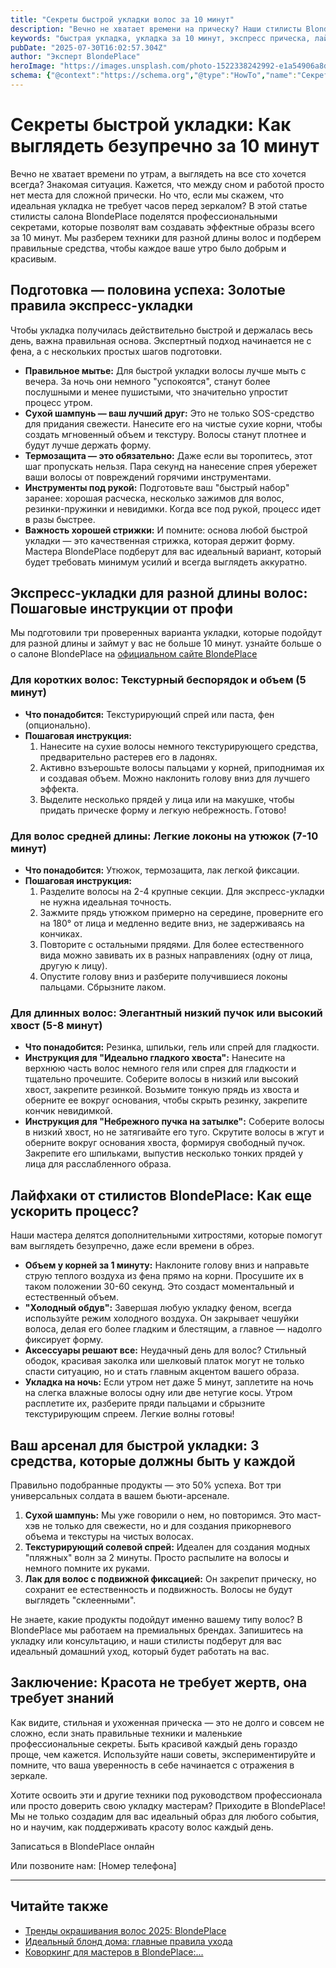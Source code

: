 ```yaml
---
title: "Секреты быстрой укладки волос за 10 минут"
description: "Вечно не хватает времени на прическу? Наши стилисты BlondePlace делятся профессиональными секретами, как создать эффектную укладку всего за 10 минут утром."
keywords: "быстрая укладка, укладка за 10 минут, экспресс прическа, лайфхаки для волос, укладка дома, салон BlondePlace"
pubDate: "2025-07-30T16:02:57.304Z"
author: "Эксперт BlondePlace"
heroImage: "https://images.unsplash.com/photo-1522338242992-e1a54906a8da?q=80&w=2070&auto=format&fit=crop"
schema: {"@context":"https://schema.org","@type":"HowTo","name":"Секреты быстрой укладки волос за 10 минут","description":"Вечно не хватает времени на прическу? Наши стилисты BlondePlace делятся профессиональными секретами, как создать эффектную укладку всего за 10 минут утром.","image":{"@type":"ImageObject","url":"https://images.unsplash.com/photo-1522338242992-e1a54906a8da?q=80&w=2070&auto=format&fit=crop"},"aggregateRating":{"@type":"AggregateRating","ratingValue":"5.0","reviewCount":309,"bestRating":"5","worstRating":"1"},"publisher":{"@type":"Organization","name":"Блог BlondePlace","logo":{"@type":"ImageObject","url":"https://blondeplace.netlify.app/favicon.ico"}},"mainEntityOfPage":{"@type":"WebPage","@id":"https://blondeplace.netlify.app/blog/sekrety-bystroy-ukladki-za-10-minut/"}}
---
```

# Секреты быстрой укладки: Как выглядеть безупречно за 10 минут

Вечно не хватает времени по утрам, а выглядеть на все сто хочется всегда? Знакомая ситуация. Кажется, что между сном и работой просто нет места для сложной прически. Но что, если мы скажем, что идеальная укладка не требует часов перед зеркалом? В этой статье стилисты салона BlondePlace поделятся профессиональными секретами, которые позволят вам создавать эффектные образы всего за 10 минут. Мы разберем техники для разной длины волос и подберем правильные средства, чтобы каждое ваше утро было добрым и красивым.

## Подготовка — половина успеха: Золотые правила экспресс-укладки

Чтобы укладка получилась действительно быстрой и держалась весь день, важна правильная основа. Экспертный подход начинается не с фена, а с нескольких простых шагов подготовки.

*   **Правильное мытье:** Для быстрой укладки волосы лучше мыть с вечера. За ночь они немного "успокоятся", станут более послушными и менее пушистыми, что значительно упростит процесс утром.
*   **Сухой шампунь — ваш лучший друг:** Это не только SOS-средство для придания свежести. Нанесите его на чистые сухие корни, чтобы создать мгновенный объем и текстуру. Волосы станут плотнее и будут лучше держать форму.
*   **Термозащита — это обязательно:** Даже если вы торопитесь, этот шаг пропускать нельзя. Пара секунд на нанесение спрея убережет ваши волосы от повреждений горячими инструментами.
*   **Инструменты под рукой:** Подготовьте ваш "быстрый набор" заранее: хорошая расческа, несколько зажимов для волос, резинки-пружинки и невидимки. Когда все под рукой, процесс идет в разы быстрее.
*   **Важность хорошей стрижки:** И помните: основа любой быстрой укладки — это качественная стрижка, которая держит форму. Мастера BlondePlace подберут для вас идеальный вариант, который будет требовать минимум усилий и всегда выглядеть аккуратно.

## Экспресс-укладки для разной длины волос: Пошаговые инструкции от профи

Мы подготовили три проверенных варианта укладки, которые подойдут для разной длины и займут у вас не больше 10 минут. узнайте больше о о салоне BlondePlace на <a href="https://blondeplace.ru/#about" target="_blank" rel="nofollow">официальном сайте BlondePlace</a>

### Для коротких волос: Текстурный беспорядок и объем (5 минут)

*   **Что понадобится:** Текстурирующий спрей или паста, фен (опционально).
*   **Пошаговая инструкция:**
    1.  Нанесите на сухие волосы немного текстурирующего средства, предварительно растерев его в ладонях.
    2.  Активно взъерошьте волосы пальцами у корней, приподнимая их и создавая объем. Можно наклонить голову вниз для лучшего эффекта.
    3.  Выделите несколько прядей у лица или на макушке, чтобы придать прическе форму и легкую небрежность. Готово!

### Для волос средней длины: Легкие локоны на утюжок (7-10 минут)

*   **Что понадобится:** Утюжок, термозащита, лак легкой фиксации.
*   **Пошаговая инструкция:**
    1.  Разделите волосы на 2-4 крупные секции. Для экспресс-укладки не нужна идеальная точность.
    2.  Зажмите прядь утюжком примерно на середине, проверните его на 180° от лица и медленно ведите вниз, не задерживаясь на кончиках.
    3.  Повторите с остальными прядями. Для более естественного вида можно завивать их в разных направлениях (одну от лица, другую к лицу).
    4.  Опустите голову вниз и разберите получившиеся локоны пальцами. Сбрызните лаком.

### Для длинных волос: Элегантный низкий пучок или высокий хвост (5-8 минут)

*   **Что понадобится:** Резинка, шпильки, гель или спрей для гладкости.
*   **Инструкция для "Идеально гладкого хвоста":** Нанесите на верхнюю часть волос немного геля или спрея для гладкости и тщательно прочешите. Соберите волосы в низкий или высокий хвост, закрепите резинкой. Возьмите тонкую прядь из хвоста и оберните ее вокруг основания, чтобы скрыть резинку, закрепите кончик невидимкой.
*   **Инструкция для "Небрежного пучка на затылке":** Соберите волосы в низкий хвост, но не затягивайте его туго. Скрутите волосы в жгут и оберните вокруг основания хвоста, формируя свободный пучок. Закрепите его шпильками, выпустив несколько тонких прядей у лица для расслабленного образа.

## Лайфхаки от стилистов BlondePlace: Как еще ускорить процесс?

Наши мастера делятся дополнительными хитростями, которые помогут вам выглядеть безупречно, даже если времени в обрез.

*   **Объем у корней за 1 минуту:** Наклоните голову вниз и направьте струю теплого воздуха из фена прямо на корни. Просушите их в таком положении 30-60 секунд. Это создаст моментальный и естественный объем.
*   **"Холодный обдув":** Завершая любую укладку феном, всегда используйте режим холодного воздуха. Он закрывает чешуйки волоса, делая его более гладким и блестящим, а главное — надолго фиксирует форму.
*   **Аксессуары решают все:** Неудачный день для волос? Стильный ободок, красивая заколка или шелковый платок могут не только спасти ситуацию, но и стать главным акцентом вашего образа.
*   **Укладка на ночь:** Если утром нет даже 5 минут, заплетите на ночь на слегка влажные волосы одну или две нетугие косы. Утром расплетите их, разберите пряди пальцами и сбрызните текстурирующим спреем. Легкие волны готовы!

## Ваш арсенал для быстрой укладки: 3 средства, которые должны быть у каждой

Правильно подобранные продукты — это 50% успеха. Вот три универсальных солдата в вашем бьюти-арсенале.

1.  **Сухой шампунь:** Мы уже говорили о нем, но повторимся. Это маст-хэв не только для свежести, но и для создания прикорневого объема и текстуры на чистых волосах.
2.  **Текстурирующий солевой спрей:** Идеален для создания модных "пляжных" волн за 2 минуты. Просто распылите на волосы и немного помните их руками.
3.  **Лак для волос с подвижной фиксацией:** Он закрепит прическу, но сохранит ее естественность и подвижность. Волосы не будут выглядеть "склеенными".

Не знаете, какие продукты подойдут именно вашему типу волос? В BlondePlace мы работаем на премиальных брендах. Запишитесь на укладку или консультацию, и наши стилисты подберут для вас идеальный домашний уход, который будет работать на вас.

## Заключение: Красота не требует жертв, она требует знаний

Как видите, стильная и ухоженная прическа — это не долго и совсем не сложно, если знать правильные техники и маленькие профессиональные секреты. Быть красивой каждый день гораздо проще, чем кажется. Используйте наши советы, экспериментируйте и помните, что ваша уверенность в себе начинается с отражения в зеркале.

Хотите освоить эти и другие техники под руководством профессионала или просто доверить свою укладку мастерам? Приходите в BlondePlace! Мы не только создадим для вас идеальный образ для любого события, но и научим, как поддерживать красоту волос каждый день.

Записаться в BlondePlace онлайн

Или позвоните нам: [Номер телефона]

---

## Читайте также

*   [Тренды окрашивания волос 2025: BlondePlace](/blog/modnye-tendencii-v-okrashivanii-volos-2025/)
*   [Идеальный блонд дома: главные правила ухода](/blog/kak-uhazhivat-za-blondom-doma/)
*   [Коворкинг для мастеров в BlondePlace:...](/blog/kovorking-dlya-mastera/)

